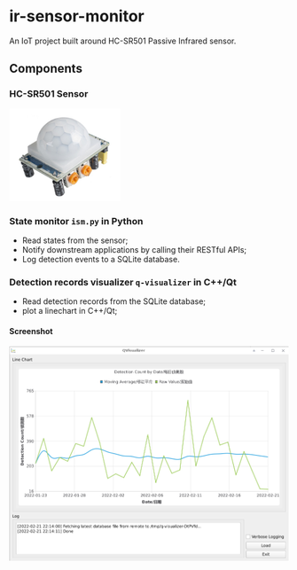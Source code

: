 # ir-sensor-monitor

An IoT project built around HC-SR501 Passive Infrared sensor.

## Components

### HC-SR501 Sensor
<img src="./images/sensor.jpg" width="200px" />

### State monitor `ism.py` in Python

* Read states from the sensor;
* Notify downstream applications by calling their RESTful APIs;
* Log detection events to a SQLite database.

### Detection records visualizer `q-visualizer` in C++/Qt

* Read detection records from the SQLite database;
* plot a linechart in C++/Qt;

#### Screenshot ####

<img src="./images/q-visualizer.png">